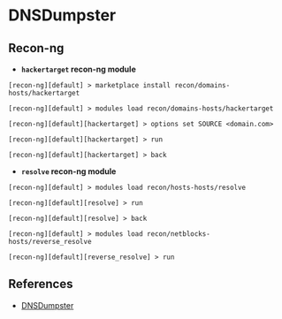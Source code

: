 # DNSDumpster

## Recon-ng

- **`hackertarget` recon-ng module**

```
[recon-ng][default] > marketplace install recon/domains-hosts/hackertarget

[recon-ng][default] > modules load recon/domains-hosts/hackertarget

[recon-ng][default][hackertarget] > options set SOURCE <domain.com>

[recon-ng][default][hackertarget] > run

[recon-ng][default][hackertarget] > back
```

- **`resolve` recon-ng module**

```
[recon-ng][default] > modules load recon/hosts-hosts/resolve

[recon-ng][default][resolve] > run

[recon-ng][default][resolve] > back

[recon-ng][default] > modules load recon/netblocks-hosts/reverse_resolve

[recon-ng][default][reverse_resolve] > run
```

## References

- [DNSDumpster](https://dnsdumpster.com)